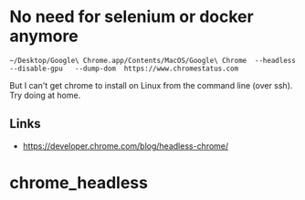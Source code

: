 # No need for selenium or docker anymore

```
~/Desktop/Google\ Chrome.app/Contents/MacOS/Google\ Chrome  --headless --disable-gpu   --dump-dom  https://www.chromestatus.com
```

But I can't get chrome to install on Linux from the command line (over ssh). Try doing at home.

## Links

* https://developer.chrome.com/blog/headless-chrome/

# chrome_headless

